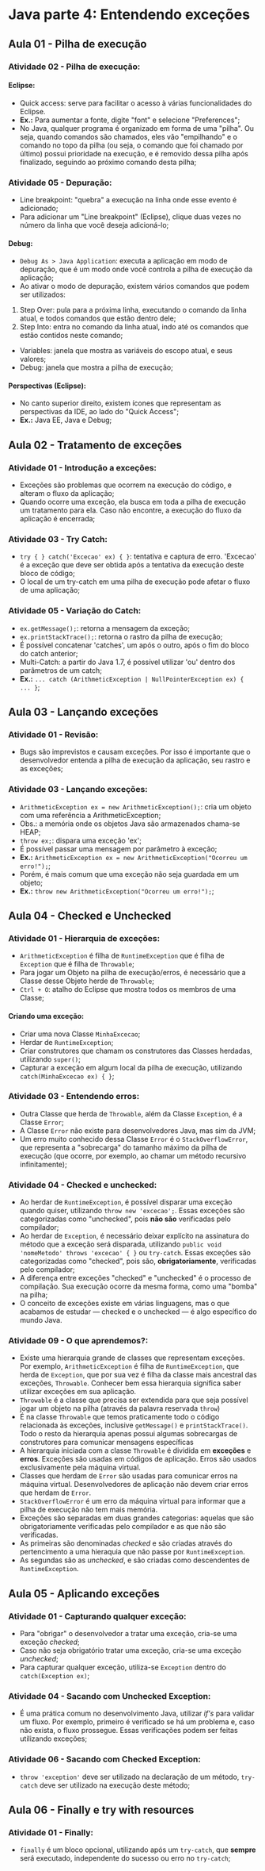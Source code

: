 # Java parte 4: Entendendo exceções

## Aula 01 - Pilha de execução

### Atividade 02 - Pilha de execução:

#### Eclipse:

- Quick access: serve para facilitar o acesso à várias funcionalidades do Eclipse.
- **Ex.:** Para aumentar a fonte, digite "font" e selecione "Preferences";
- No Java, qualquer programa é organizado em forma de uma "pilha". Ou seja, quando comandos são chamados, eles vão "empilhando" e o comando no topo da pilha (ou seja, o comando que foi chamado por último) possui prioridade na execução, e é removido dessa pilha após finalizado, seguindo ao próximo comando desta pilha;

### Atividade 05 - Depuração:

- Line breakpoint: "quebra" a execução na linha onde esse evento é adicionado;
- Para adicionar um "Line breakpoint" (Eclipse), clique duas vezes no número da linha que você deseja adicioná-lo;

#### Debug:

- `Debug As > Java Application`: executa a aplicação em modo de depuração, que é um modo onde você controla a pilha de execução da aplicação;
- Ao ativar o modo de depuração, existem vários comandos que podem ser utilizados:
1. Step Over: pula para a próxima linha, executando o comando da linha atual, e todos comandos que estão dentro dele;
2. Step Into: entra no comando da linha atual, indo até os comandos que estão contidos neste comando;
- Variables: janela que mostra as variáveis do escopo atual, e seus valores;
- Debug: janela que mostra a pilha de execução;

#### Perspectivas (Eclipse):

- No canto superior direito, existem ícones que representam as perspectivas da IDE, ao lado do "Quick Access";
- **Ex.:** Java EE, Java e Debug;


## Aula 02 - Tratamento de exceções

### Atividade 01 - Introdução a exceções:

- Exceções são problemas que ocorrem na execução do código, e alteram o fluxo da aplicação;
- Quando ocorre uma exceção, ela busca em toda a pilha de execução um tratamento para ela. Caso não encontre, a execução do fluxo da aplicação é encerrada;

### Atividade 03 - Try Catch:

- `try { } catch('Excecao' ex) { }`: tentativa e captura de erro. 'Excecao' é a exceção que deve ser obtida após a tentativa da execução deste bloco de código;
- O local de um try-catch em uma pilha de execução pode afetar o fluxo de uma aplicação;

### Atividade 05 - Variação do Catch:

- `ex.getMessage();`: retorna a mensagem da exceção;
- `ex.printStackTrace();`: retorna o rastro da pilha de execução;
- É possível concatenar 'catches', um após o outro, após o fim do bloco do catch anterior;
- Multi-Catch: a partir do Java 1.7, é possível utilizar 'ou' dentro dos parâmetros de um catch;
- **Ex.:** `... catch (ArithmeticException | NullPointerException ex) { ... }`;


## Aula 03 - Lançando exceções

### Atividade 01 - Revisão:

- Bugs são imprevistos e causam exceções. Por isso é importante que o desenvolvedor entenda a pilha de execução da aplicação, seu rastro e as exceções;

### Atividade 03 - Lançando exceções:

- `ArithmeticException ex = new ArithmeticException();`: cria um objeto com uma referência a ArithmeticException;
- Obs.: a memória onde os objetos Java são armazenados chama-se HEAP;
- `throw ex;`: dispara uma exceção 'ex';
- É possível passar uma mensagem por parâmetro à exceção;
- **Ex.:** `ArithmeticException ex = new ArithmeticException("Ocorreu um erro!");`;
- Porém, é mais comum que uma exceção não seja guardada em um objeto;
- **Ex.:** `throw new ArithmeticException("Ocorreu um erro!");`;


## Aula 04 - Checked e Unchecked

### Atividade 01 - Hierarquia de exceções:

- `ArithmeticException` é filha de `RuntimeException` que é filha de `Exception` que é filha de `Throwable`;
- Para jogar um Objeto na pilha de execução/erros, é necessário que a Classe desse Objeto herde de `Throwable`;
- `Ctrl + O`: atalho do Eclipse que mostra todos os membros de uma Classe;

#### Criando uma exceção:

- Criar uma nova Classe `MinhaExcecao`;
- Herdar de `RuntimeException`;
- Criar construtores que chamam os construtores das Classes herdadas, utilizando `super()`;
- Capturar a exceção em algum local da pilha de execução, utilizando `catch(MinhaExcecao ex) { }`;

### Atividade 03 - Entendendo erros:

- Outra Classe que herda de `Throwable`, além da Classe `Exception`, é a Classe `Error`;
- A Classe `Error` não existe para desenvolvedores Java, mas sim da JVM;
- Um erro muito conhecido dessa Classe `Error` é o `StackOverflowError`, que representa a "sobrecarga" do tamanho máximo da pilha de execução (que ocorre, por exemplo, ao chamar um método recursivo infinitamente);

### Atividade 04 - Checked e unchecked:

- Ao herdar de `RuntimeException`, é possível disparar uma exceção quando quiser, utilizando `throw new 'excecao';`. Essas exceções são categorizadas como "unchecked", pois **não são** verificadas pelo compilador;
- Ao herdar de `Exception`, é necessário deixar explícito na assinatura do método que a exceção será disparada, utilizando `public void 'nomeMetodo' throws 'excecao' { }`  ou `try-catch`. Essas exceções são categorizadas como "checked", pois são, **obrigatoriamente**, verificadas pelo compilador;
- A diferença entre exceções "checked" e "unchecked" é o processo de compilação. Sua execução ocorre da mesma forma, como uma "bomba" na pilha;
- O conceito de exceções existe em várias linguagens, mas o que acabamos de estudar — checked e o unchecked — é algo específico do mundo Java.

### Atividade 09 - O que aprendemos?:

- Existe uma hierarquia grande de classes que representam exceções. Por exemplo, `ArithmeticException` é filha de `RuntimeException`, que herda de `Exception`, que por sua vez é filha da classe mais ancestral das exceções, `Throwable`. Conhecer bem essa hierarquia significa saber utilizar exceções em sua aplicação.
- `Throwable` é a classe que precisa ser extendida para que seja possível jogar um objeto na pilha (através da palavra reservada `throw`)
- É na classe `Throwable` que temos praticamente todo o código relacionada às exceções, inclusive `getMessage()` e `printStackTrace()`. Todo o resto da hierarquia apenas possui algumas sobrecargas de construtores para comunicar mensagens específicas
- A hierarquia iniciada com a classe `Throwable` é dividida em **exceções** e **erros**. Exceções são usadas em códigos de aplicação. Erros são usados exclusivamente pela máquina virtual.
- Classes que herdam de `Error` são usadas para comunicar erros na máquina virtual. Desenvolvedores de aplicação não devem criar erros que herdam de `Error`.
- `StackOverflowError` é um erro da máquina virtual para informar que a pilha de execução não tem mais memória.
- Exceções são separadas em duas grandes categorias: aquelas que são obrigatoriamente verificadas pelo compilador e as que não são verificadas.
- As primeiras são denominadas *checked* e são criadas através do pertencimento a uma hieraquia que não passe por `RuntimeException`.
- As segundas são as *unchecked*, e são criadas como descendentes de `RuntimeException`.


## Aula 05 - Aplicando exceções

### Atividade 01 - Capturando qualquer exceção:

- Para "obrigar" o desenvolvedor a tratar uma exceção, cria-se uma exceção *checked*;
- Caso não seja obrigatório tratar uma exceção, cria-se uma exceção *unchecked*;
- Para capturar qualquer exceção, utiliza-se `Exception` dentro do `catch(Exception ex)`;

### Atividade 04 - Sacando com Unchecked Exception:

- É uma prática comum no desenvolvimento Java, utilizar *if's* para validar um fluxo. Por exemplo, primeiro é verificado se há um problema e, caso não exista, o fluxo prossegue. Essas verificações podem ser feitas utilizando exceções;

### Atividade 06 - Sacando com Checked Exception:

- `throw 'exception'` deve ser utilizado na declaração de um método, `try-catch` deve ser utilizado na execução deste método;


## Aula 06 - Finally e try with resources

### Atividade 01 - Finally:

- `finally` é um bloco opcional, utilizando após um `try-catch`, que **sempre** será executado, independente do sucesso ou erro no `try-catch`;
